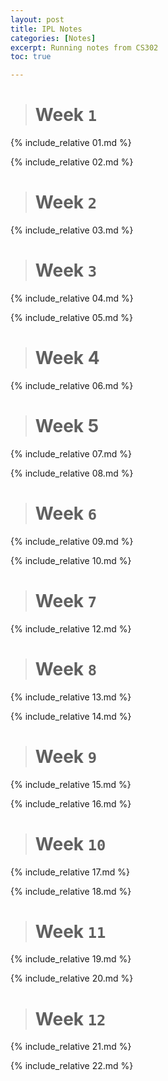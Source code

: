 ```yaml
---
layout: post
title: IPL Notes
categories: [Notes]
excerpt: Running notes from CS302
toc: true

---
```


<script type="text/javascript" async src="https://cdnjs.cloudflare.com/ajax/libs/mathjax/2.7.5/latest.js?config=TeX-MML-AM_CHTML" async></script>

> # Week `1`



{% include_relative 01.md %}

{% include_relative 02.md %}

> # Week `2`

{% include_relative 03.md %}

> # Week `3`

{% include_relative 04.md %}

{% include_relative 05.md %}

> # Week 4

{% include_relative 06.md %}

> # Week 5

{% include_relative 07.md %}

{% include_relative 08.md %}

> # Week `6`

{% include_relative 09.md %}

{% include_relative 10.md %}

> # Week `7`

{% include_relative 12.md %}

> # Week `8`

{% include_relative 13.md %}

{% include_relative 14.md %}

> # Week `9`

{% include_relative 15.md %}

{% include_relative 16.md %}

> # Week `10`

{% include_relative 17.md %}

{% include_relative 18.md %}

> # Week `11`

{% include_relative 19.md %}

{% include_relative 20.md %}

> # Week `12`

{% include_relative 21.md %}

{% include_relative 22.md %}
